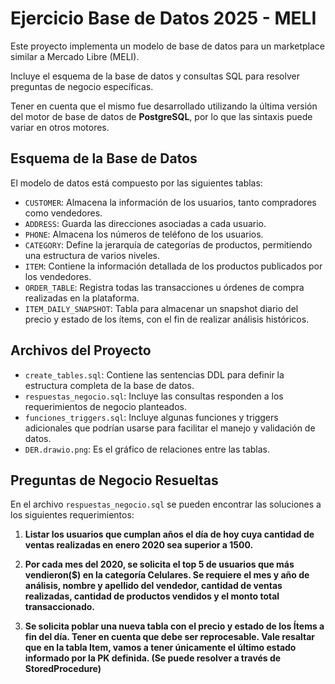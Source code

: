 # Ejercicio Base de Datos 2025 - MELI

Este proyecto implementa un modelo de base de datos para un marketplace similar a Mercado Libre (MELI).

Incluye el esquema de la base de datos y consultas SQL para resolver preguntas de negocio específicas.

Tener en cuenta que el mismo fue desarrollado utilizando la última versión del motor de base de datos de **PostgreSQL**, 
por lo que las sintaxis puede variar en otros motores.

## Esquema de la Base de Datos

El modelo de datos está compuesto por las siguientes tablas:

-   `CUSTOMER`: Almacena la información de los usuarios, tanto compradores como vendedores.
-   `ADDRESS`: Guarda las direcciones asociadas a cada usuario.
-   `PHONE`: Almacena los números de teléfono de los usuarios.
-   `CATEGORY`: Define la jerarquía de categorías de productos, permitiendo una estructura de varios niveles.
-   `ITEM`: Contiene la información detallada de los productos publicados por los vendedores.
-   `ORDER_TABLE`: Registra todas las transacciones u órdenes de compra realizadas en la plataforma.
-   `ITEM_DAILY_SNAPSHOT`: Tabla para almacenar un snapshot diario del precio y estado de los ítems, 
     con el fin de realizar análisis históricos.

## Archivos del Proyecto

-   `create_tables.sql`: Contiene las sentencias DDL para definir la estructura completa de la base de datos.
-   `respuestas_negocio.sql`: Incluye las consultas responden a los requerimientos de negocio planteados.
-   `funciones_triggers.sql`: Incluye algunas funciones y triggers adicionales que podrían usarse 
                para facilitar el manejo y validación de datos.
-   `DER.drawio.png`: Es el gráfico de relaciones entre las tablas.

## Preguntas de Negocio Resueltas

En el archivo `respuestas_negocio.sql` se pueden encontrar las soluciones a los siguientes requerimientos:

1.  **Listar los usuarios que cumplan años el día de hoy cuya cantidad de ventas realizadas en enero 2020 sea superior a 1500.**

2.  **Por cada mes del 2020, se solicita el top 5 de usuarios que más vendieron($) en la categoría Celulares. 
     Se requiere el mes y año de análisis, nombre y apellido del vendedor, cantidad de ventas realizadas, 
     cantidad de productos vendidos y el monto total transaccionado.**

3.  **Se solicita poblar una nueva tabla con el precio y estado de los Ítems a fin del día. 
     Tener en cuenta que debe ser reprocesable. Vale resaltar que en la tabla Item, 
      vamos a tener únicamente el último estado informado por la PK definida. (Se puede resolver a través de StoredProcedure)**